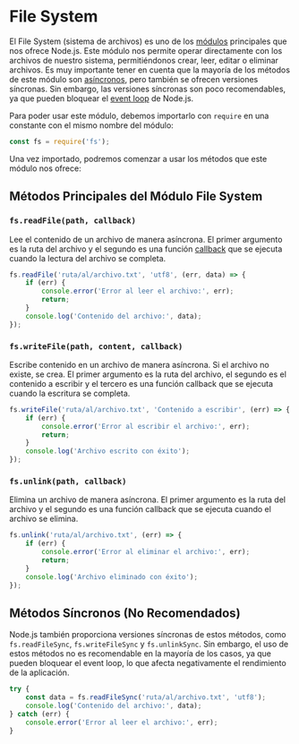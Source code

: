 
# File System

El File System (sistema de archivos) es uno de los [módulos](Modulos.md) principales que nos ofrece Node.js. Este módulo nos permite operar directamente con los archivos de nuestro sistema, permitiéndonos crear, leer, editar o eliminar archivos. Es muy importante tener en cuenta que la mayoría de los métodos de este módulo son [asíncronos](Asincronía.md), pero también se ofrecen versiones síncronas. Sin embargo, las versiones síncronas son poco recomendables, ya que pueden bloquear el [event loop](Event%20Loop.md) de Node.js.

Para poder usar este módulo, debemos importarlo con `require` en una constante con el mismo nombre del módulo:

```js
const fs = require('fs');
```

Una vez importado, podremos comenzar a usar los métodos que este módulo nos ofrece:

## Métodos Principales del Módulo File System

### `fs.readFile(path, callback)`

Lee el contenido de un archivo de manera asíncrona. El primer argumento es la ruta del archivo y el segundo es una función [callback](Callbacks.md) que se ejecuta cuando la lectura del archivo se completa.

```js
fs.readFile('ruta/al/archivo.txt', 'utf8', (err, data) => {
    if (err) {
        console.error('Error al leer el archivo:', err);
        return;
    }
    console.log('Contenido del archivo:', data);
});
```

### `fs.writeFile(path, content, callback)`

Escribe contenido en un archivo de manera asíncrona. Si el archivo no existe, se crea. El primer argumento es la ruta del archivo, el segundo es el contenido a escribir y el tercero es una función callback que se ejecuta cuando la escritura se completa.

```js
fs.writeFile('ruta/al/archivo.txt', 'Contenido a escribir', (err) => {
    if (err) {
        console.error('Error al escribir el archivo:', err);
        return;
    }
    console.log('Archivo escrito con éxito');
});
```

### `fs.unlink(path, callback)`

Elimina un archivo de manera asíncrona. El primer argumento es la ruta del archivo y el segundo es una función callback que se ejecuta cuando el archivo se elimina.

```js
fs.unlink('ruta/al/archivo.txt', (err) => {
    if (err) {
        console.error('Error al eliminar el archivo:', err);
        return;
    }
    console.log('Archivo eliminado con éxito');
});
```

## Métodos Síncronos (No Recomendados)

Node.js también proporciona versiones síncronas de estos métodos, como `fs.readFileSync`, `fs.writeFileSync` y `fs.unlinkSync`. Sin embargo, el uso de estos métodos no es recomendable en la mayoría de los casos, ya que pueden bloquear el event loop, lo que afecta negativamente el rendimiento de la aplicación.

```js
try {
    const data = fs.readFileSync('ruta/al/archivo.txt', 'utf8');
    console.log('Contenido del archivo:', data);
} catch (err) {
    console.error('Error al leer el archivo:', err);
}
```
